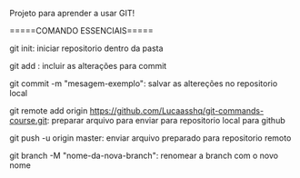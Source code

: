 Projeto para aprender a usar GIT!

=====COMANDO ESSENCIAIS===== 

git init: iniciar repositorio dentro da pasta

git add <nome-arquivo>: incluir as alterações para commit

git commit -m "mesagem-exemplo": salvar as altereções no repositorio local

git remote add origin https://github.com/Lucaasshq/git-commands-course.git: preparar arquivo para enviar para repositorio local para github

git push -u origin master: enviar arquivo preparado para repositorio remoto

git branch -M "nome-da-nova-branch": renomear a branch com o novo nome 
